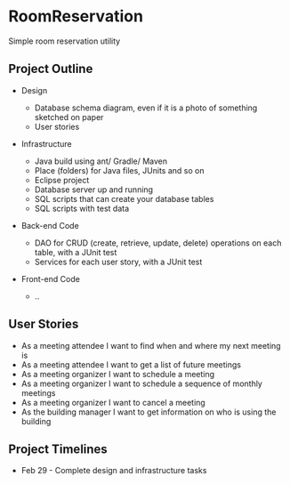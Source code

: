 # RoomReservation
Simple room reservation utility

## Project Outline

- Design
  - Database schema diagram, even if it is a photo of something sketched on paper
  - User stories
 
- Infrastructure
  - Java build using ant/ Gradle/ Maven
  - Place (folders) for Java files, JUnits and so on
  - Eclipse project
  - Database server up and running
  - SQL scripts that can create your database tables 
  - SQL scripts with test data

- Back-end Code
  - DAO for CRUD (create, retrieve, update, delete) operations on each table, with a JUnit test
  - Services for each user story, with a JUnit test
 
- Front-end Code
  - ..

## User Stories
- As a meeting attendee I want to find when and where my next meeting is
- As a meeting attendee I want to get a list of future meetings
- As a meeting organizer I want to schedule a meeting
- As a meeting organizer I want to schedule a sequence of monthly meetings
- As a meeting organizer I want to cancel a meeting
- As the building manager I want to get information on who is using the building

## Project Timelines
- Feb 29 - Complete design and infrastructure tasks

